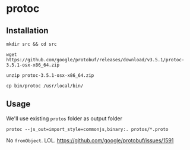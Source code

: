 # protoc

## Installation

`mkdir src && cd src`

`wget https://github.com/google/protobuf/releases/download/v3.5.1/protoc-3.5.1-osx-x86_64.zip`

`unzip protoc-3.5.1-osx-x86_64.zip`

`cp bin/protoc /usr/local/bin/`

## Usage

We'll use existing `protos` folder as output folder

`protoc --js_out=import_style=commonjs,binary:. protos/*.proto`

No `fromObject`. LOL. https://github.com/google/protobuf/issues/1591